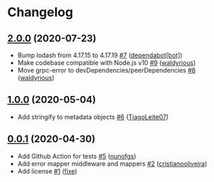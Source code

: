 # Changelog

## [2.0.0](https://github.com/uphold/mali-error-mapper/releases/tag/v2.0.0) (2020-07-23)
- Bump lodash from 4.17.15 to 4.17.19 [\#7](https://github.com/uphold/mali-error-mapper/pull/7) ([dependabot[bot]](https://github.com/apps/dependabot))
- Make codebase compatible with Node.js v10 [\#9](https://github.com/uphold/mali-error-mapper/pull/9) ([waldyrious](https://github.com/waldyrious))
- Move grpc-error to devDependencies/peerDependencies [\#8](https://github.com/uphold/mali-error-mapper/pull/8) ([waldyrious](https://github.com/waldyrious))

## [1.0.0](https://github.com/uphold/mali-error-mapper/releases/tag/v1.0.0) (2020-05-04)
- Add stringify to metadata objects [\#6](https://github.com/uphold/mali-error-mapper/pull/6) ([TiagoLeite07](https://github.com/TiagoLeite07))

## [0.0.1](https://github.com/uphold/mali-error-mapper/releases/tag/v0.0.1) (2020-04-30)
- Add Github Action for tests [\#5](https://github.com/uphold/mali-error-mapper/pull/5) ([nunofgs](https://github.com/nunofgs))
- Add error mapper middleware and mappers [\#2](https://github.com/uphold/mali-error-mapper/pull/2) ([cristianooliveira](https://github.com/cristianooliveira))
- Add license [\#1](https://github.com/uphold/mali-error-mapper/pull/1) ([fixe](https://github.com/fixe))
